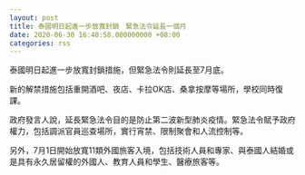 ```yaml
---
layout: post
title: 泰國明日起進一步放寬封鎖　緊急法令延長一個月
date: 2020-06-30 16:40:58.000000000 +08:00
categories: rss
---
```


泰國明日起進一步放寬封鎖措施，但緊急法令則延長至7月底。

新的解禁措施包括重開酒吧、夜店、卡拉OK店、桑拿按摩等場所，學校同時復課。

政府發言人說，延長緊急法令目的是防止第二波新型肺炎疫情。緊急法令賦予政府權力，包括調派官員巡查場所，實行宵禁、限制聚會和人流控制等。

另外，7月1日開始放寬11類外國旅客入境，包括技術人員和專家、與泰國人結婚或是具有永久居留權的外國人、教育人員和學生、醫療旅客等。
